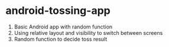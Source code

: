 # android-tossing-app

1. Basic Android app with random function
2. Using relative layout and visibility to switch between screens
3. Random function to decide toss result